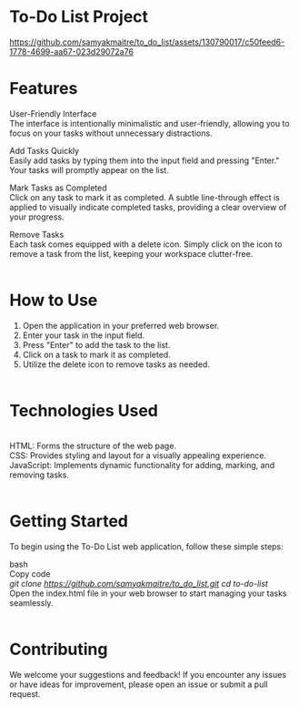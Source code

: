 # To-Do List Project
https://github.com/samyakmaitre/to_do_list/assets/130790017/c50feed6-1778-4699-aa67-023d29072a76

# Features <br>
User-Friendly Interface<br>
The interface is intentionally minimalistic and user-friendly, allowing you to focus on your tasks without unnecessary distractions.

Add Tasks Quickly<br>
Easily add tasks by typing them into the input field and pressing "Enter." Your tasks will promptly appear on the list.

Mark Tasks as Completed<br>
Click on any task to mark it as completed. A subtle line-through effect is applied to visually indicate completed tasks, providing a clear overview of your progress.

Remove Tasks<br>
Each task comes equipped with a delete icon. Simply click on the icon to remove a task from the list, keeping your workspace clutter-free.<br><br>

# How to Use <br>
1. Open the application in your preferred web browser.<br>
2. Enter your task in the input field.<br>
3. Press "Enter" to add the task to the list.<br>
4. Click on a task to mark it as completed.<br>
5. Utilize the delete icon to remove tasks as needed.<br><br>
# Technologies Used
<br>HTML: Forms the structure of the web page.
<br>CSS: Provides styling and layout for a visually appealing experience.
<br>JavaScript: Implements dynamic functionality for adding, marking, and removing tasks.
<br><br> 
# Getting Started
To begin using the To-Do List web application, follow these simple steps:<br>

bash <br>
Copy code <br>
_git clone https://github.com/samyakmaitre/to_do_list.git
cd to-do-list_ <br>
Open the index.html file in your web browser to start managing your tasks seamlessly.
<br><br>
# Contributing <br>
We welcome your suggestions and feedback! If you encounter any issues or have ideas for improvement, please open an issue or submit a pull request.

